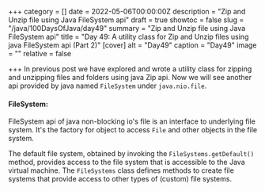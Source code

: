 +++
category = []
date = 2022-05-06T00:00:00Z
description = "Zip and Unzip file using Java FileSystem api"
draft = true
showtoc = false
slug = "/java/100DaysOfJava/day49"
summary = "Zip and Unzip file using Java FileSystem api"
title = "Day 49: A utility class for Zip and Unzip files using java FileSystem api (Part 2)"
[cover]
alt = "Day49"
caption = "Day49"
image = ""
relative = false

+++
In previous post we have explored and wrote a utility class for zipping and unzipping files and folders using java Zip api. Now we will see another api provided by java named `FileSystem` under `java.nio.file`.

#### FileSystem:

FileSystem api of java non-blocking io's file is an interface to underlying file system. It's the factory for object to access `File` and other objects in the file system.

The default file system, obtained by invoking the `FileSystems.getDefault()` method, provides access to the file system that is accessible to the Java virtual machine. The `FileSystems` class defines methods to create file systems that provide access to other types of (custom) file systems.

